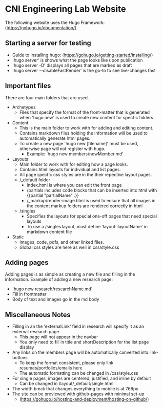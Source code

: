 # CNI Engineering Lab Website

The following website uses the Hugo Framework: (<https://gohugo.io/documentation/>). 

## Starting a server for testing

- Guide to installing hugo: (<https://gohugo.io/getting-started/installing/>)
- 'hugo server' is shows what the page looks like upon publication
- 'hugo server -D' displays all pages that are marked as draft
- 'hugo server --disableFastRender' is the go-to to see live-changes fast

## Important files

There are four main folders that are used.

- Archetypes
  - Files that specify the format of the front-matter that is generated when 'hugo new' is used to create new content for specfic folders.
- Content
  - This is the main folder to work with for adding and editing content.
  - Contains markdown files holding the information will be used to automatically generate html pages.
  - To create a new page 'hugo new [filename]' must be used, otherwise page will not register with hugo.
    - Example: 'hugo new members/newMember.md'
- Layouts
  - Main folder to work with for editing how a page looks.  
  - Contains html layouts for individual and list pages.
  - All page specfic css styles are in the their repective layout pages.
  - /_default folder
    - index.html is where you can edit the front page
    - /partials includes code blocks that can be inserted into html with {{partial "partialName" .}}
    - /_markup/render-image.html is used to ensure that all images in the content markup folders are rendered correctly in html
  - /singles
    - Specifies the layouts for special one-off pages that need special layouts
    - To use a /singles layout, must define 'layout: layoutName' in markdown content file
- Static
  - Images, code, pdfs, and other linked files.
  - Global css styles are here as well in css/style.css

## Adding pages

Adding pages is as simple as creating a new file and filling in the information. Example of adding a new research page:

- 'hugo new research/researchName.md'
- Fill in frontmatter
- Body of text and images go in the md body

## Miscellaneous Notes

- Filling in an the 'externalLink' field in research will specify it as an external research page
  - This page will not appear in the navbar
  - You only need to fill in title and shortDescription for the list page display
- Any links on the members page will be automatically converted into link-buttons
  - To keep the format consistent, please only link resumes/portfolios/emails here
  - The automatic formatting can be changed in /css/style.css
- For single pages, images are centered, justified, and inline by default
  - Can be changed in /layout/_default/single.html
- The width break that changes everything to mobile is at 768px
- The site can be previewed with github-pages with minimal set-up
  - (<https://gohugo.io/hosting-and-deployment/hosting-on-github/>)
